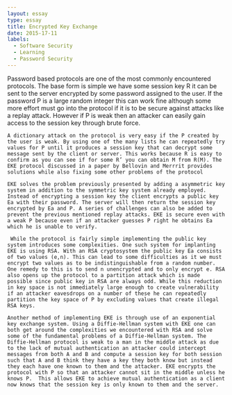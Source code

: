 ```yaml
---
layout: essay
type: essay
title: Encrypted Key Exchange
date: 2015-17-11
labels:
  - Software Security
  - Learning
  - Password Security
---
```


Password based protocols are one of the most commonly encountered protocols. The base form is simple we have some session key R it can be sent to the server encrypted by some password assigned to the user. If the password P is a large random integer this can work fine although some more effort must go into the protocol if it is to be secure against attacks like a replay attack. However if P is weak then an attacker can easily gain access to the session key through brute force.

	A dictionary attack on the protocol is very easy if the P created by the user is weak. By using one of the many lists he can repeatedly try values for P until it produces a session key that can decrypt some message sent by the client or server. This works because R is easy to confirm as you can see if for some R’ you can obtain M from R(M). The EKE protocol discussed in a paper by Bellovin and Merrrit provides solutions while also fixing some other problems of the protocol
	
	EKE solves the problem previously presented by adding a asymmetric key system in addition to the symmetric key system already employed. Instead of encrypting a session key the client encrypts a public key Ea with their password. The server will then return the session key encrypted by Ea and P. A series of challenges can also be added to prevent the previous mentioned replay attacks. EKE is secure even with a weak P because even if an attacker guesses P right he obtains Ea which he is unable to verify.
	
	 While the protocol is fairly simple implementing the public key system introduces some complexities. One such system for implanting EKE is using RSA. With an RSA cryptosystem the public key Ea consists of two values (e,n). This can lead to some difficulties as it we must encrypt two values as to be indistinguishable from a random number. One remedy to this is to send n unencrypted and to only encrypt e. RSA also opens up the protocol to a partition attack which is made possible since public key in RSA are always odd. While this reduction in key space is not immediately large enough to create vulnerability if an attacker eavesdrops on a number of these he can repeatedly partition the key space of P by excluding values that create illegal RSA keys.
	 
	Another method of implementing EKE is through use of an exponential key exchange system. Using a Diffie-Hellman system with EKE one can both get around the complexities we encountered with RSA and solve some of the fundamental problems of a Diffie-Hellman system. The Diffie-Hellman protocol is weak to a man in the middle attack as due to the lack of mutual authentication an attacker could intercept messages from both A and B and compute a session key for both session such that A and B think they have a key they both know but instead they each have one known to them and the attacker. EKE encrypts the protocol with P so that an attacker cannot sit in the middle unless he knows P.  This allows EKE to achieve mutual authentication as a client now knows that the session key is only known to them and the server.
